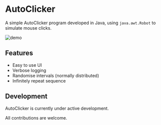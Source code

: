 # AutoClicker

A simple AutoClicker program developed in Java, using `java.awt.Robot` to simulate mouse clicks.

![demo](https://user-images.githubusercontent.com/16789070/57659344-f1682c80-75d9-11e9-8c25-5eab819d305e.PNG)

## Features
- Easy to use UI
- Verbose logging
- Randomise intervals (normally distributed)
- Infinitely repeat sequence

## Development

AutoClicker is currently under active development.

All contributions are welcome.
